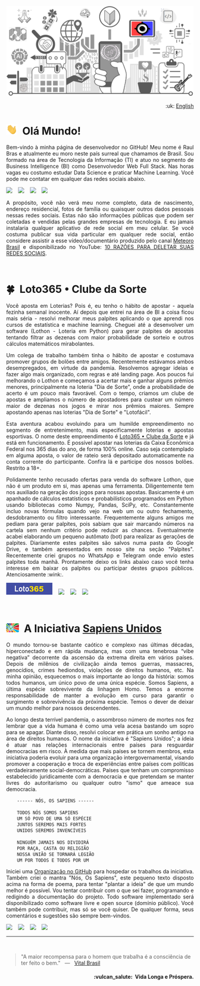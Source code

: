 ![UnitedSapiens Banner](https://raw.githubusercontent.com/tecnolista/tecnolista/main/assets/profile-banner.png)

<p align="right">:uk: <a href="https://github.com/tecnolista/tecnolista/blob/main/README_en.md">English</a></p>

# <img src="https://raw.githubusercontent.com/tecnolista/tecnolista/main/assets/hand-waving.gif" width="30px">&nbsp; Olá Mundo!

<p align="justify">Bem-vindo à minha página de desenvolvedor no GitHub! Meu nome é Raul Bras e atualmente eu moro neste país surreal que chamamos de Brasil. Sou formado na área de Tecnologia da Informação (TI) e atuo no segmento de Business Intelligence (BI) como Desenvolvedor Web Full Stack. Nas horas vagas eu costumo estudar Data Science e praticar Machine Learning. Você pode me contatar em qualquer das redes sociais abaixo.</p>

<p>
    <a href="https://www.facebook.com/tecnolista"><img src="https://img.shields.io/badge/facebook-%231877F2.svg?&style=for-the-badge&logo=facebook&logoColor=white" height=32></a> &nbsp;&nbsp;
    <a href="https://www.linkedin.com/in/tecnolista"><img src="https://img.shields.io/badge/linkedin-%230A66C2.svg?&style=for-the-badge&logo=linkedin&logoColor=white" height=32></a> &nbsp;&nbsp;
    <a href="https://www.mql5.com/en/users/tecnolista"><img src="https://img.shields.io/badge/MQL5-%234A76B8.svg?&style=for-the-badge&logo=junit5&logoColor=white" height=32></a> &nbsp;&nbsp;
    <a href="https://www.t.me/Tecnolista"><img src="https://img.shields.io/badge/telegram-%2326A5E4.svg?&style=for-the-badge&logo=telegram&logoColor=white" height=32></a>
</p>

<p align="justify">A propósito, você não verá meu nome completo, data de nascimento, endereço residencial, fotos de família ou quaisquer outros dados pessoais nessas redes sociais. Estas não são informações públicas que podem ser coletadas e vendidas pelas grandes empresas de tecnologia. E eu jamais instalaria qualquer aplicativo de rede social em meu celular. Se você costuma publicar sua vida particular em qualquer rede social, então considere assistir a esse vídeo/documentário produzido pelo canal <a href="https://www.youtube.com/c/MeteoroBrasil">Meteoro Brasil</a> e disponibilizado no YouTube: <a href="https://www.youtube.com/watch?v=pIa-RE36yCw">10 RAZÕES PARA DELETAR SUAS REDES SOCIAIS</a>.</p>
<br />


# :four_leaf_clover:&nbsp; Loto365 • Clube da Sorte

<p align="justify">Você aposta em Loterias? Pois é, eu tenho o hábito de apostar - aquela fezinha semanal inocente. Aí depois que entrei na área de BI a coisa ficou mais séria - resolvi melhorar meus palpites aplicando o que aprendi nos cursos de estatística e machine learning. Cheguei até a desenvolver um software (Lothon - Loteria em Python) para gerar palpites de apostas tentando filtrar as dezenas com maior probabilidade de sorteio e outros cálculos matemáticos mirabolantes.</p>

<p align="justify">Um colega de trabalho também tinha o hábito de apostar e costumava promover grupos de bolões entre amigos. Recentemente estávamos ambos desempregados, em virtude da pandemia. Resolvemos agregar ideias e fazer algo mais organizado, com regras e até landing page. Aos poucos fui melhorando o Lothon e começamos a acertar mais e ganhar alguns prêmios menores, principalmente na loteria "Dia de Sorte", onde a probabilidade de acerto é um pouco mais favorável. Com o tempo, criamos um clube de apostas e ampliamos o número de apostadores para custear um número maior de dezenas nos jogos e mirar nos prêmios maiores. Sempre apostando apenas nas loterias "Dia de Sorte" e "Lotofácil".</p>

<p align="justify">Esta aventura acabou evoluindo para um humilde empreendimento no segmento de entretenimento, mais especificamente loterias e apostas esportivas. O nome deste empreendimento é <a href="https://www.loto365.com.br">Loto365 • Clube da Sorte</a> e já está em funcionamento. É possível apostar nas loterias da Caixa Econômica Federal nos 365 dias do ano, de forma 100% online. Caso seja contemplado em alguma aposta, o valor de rateio será depositado automaticamente na conta corrente do participante. Confira lá e participe dos nossos bolões. Restrito a 18+.</p>

<p align="justify">Polidamente tenho recusado ofertas para venda do software Lothon, que não é um produto em si, mas apenas uma ferramenta. Diligentemente tem nos auxiliado na geração dos jogos para nossas apostas. Basicamente é um apanhado de cálculos estatísticos e probabilísticos programados em Python usando bibliotecas como Numpy, Pandas, SciPy, etc. Constantemente incluo novas fórmulas quando vejo na web um ou outro fechamento, desdobramento ou filtro interessante. Frequentemente alguns amigos me pediam para gerar palpites, pois sabiam que sair marcando números na cartela sem nenhum critério pode reduzir as chances. Eventualmente acabei elaborando um pequeno autômato (bot) para realizar as gerações de palpites. Diariamente estes palpites são salvos numa pasta do Google Drive, e também apresentados em nosso site na seção "Palpites". Recentemente criei grupos no WhatsApp e Telegram onde envio estes palpites toda manhã. Prontamente deixo os links abaixo caso você tenha interesse em baixar os palpites ou participar destes grupos públicos. Atenciosamente :wink:.</p>

<p>
    <a href="https://www.loto365.com.br/#palpites"><img src="https://raw.githubusercontent.com/tecnolista/tecnolista/main/assets/loto365_icon.png" height=32></a> &nbsp;&nbsp;
    <a href="https://www.bit.ly/Loto365-Palpites"><img src="https://img.shields.io/badge/Baixar%20Palpites-%23E6BC44.svg?&style=for-the-badge&logo=googledrive&logoColor=white" height=32></a> &nbsp;&nbsp;
    <a href="https://bit.ly/Loto365-WhatsApp"><img src="https://img.shields.io/badge/Grupo%20WhatsApp-%23128C7E.svg?&style=for-the-badge&logo=whatsapp&logoColor=white" height=32></a> &nbsp;&nbsp;
    <a href="https://bit.ly/Loto365-Telegram"><img src="https://img.shields.io/badge/Canal%20Telegram-%2326A5E4.svg?&style=for-the-badge&logo=telegram&logoColor=white" height=32></a>
</p>
<br />


# <img src="https://raw.githubusercontent.com/tecnolista/tecnolista/main/assets/unsap-icon.png" height="24px">&nbsp; A Iniciativa [Sapiens Unidos](https://www.united-sapiens.org/)

<p align="justify">O mundo tornou-se bastante caótico e complexo nas últimas décadas, hiperconectado e em rápida mudança, mas com uma tenebrosa “vibe negativa” decorrente da ascensão da extrema direita em vários países. Depois de milênios de civilização ainda temos guerras, massacres, genocídios, crimes hediondos, violações de direitos humanos, etc. Na minha opinião, esquecemos o mais importante ao longo da história: somos todos humanos, um único povo de uma única espécie. Somos Sapiens, a última espécie sobrevivente da linhagem Homo. Temos a enorme responsabilidade de manter a evolução em curso para garantir o surgimento e sobrevivência da próxima espécie. Temos o dever de deixar um mundo melhor para nossos descendentes.</p>

<p align="justify">Ao longo desta terrível pandemia, o assombroso número de mortes nos fez lembrar que a vida humana é como uma vela acesa bastando um sopro para se apagar. Diante disso, resolvi colocar em prática um sonho antigo na área de direitos humanos. O nome da iniciativa é "Sapiens Unidos"; a ideia é atuar nas relações internacionais entre países para resguardar democracias em risco. À medida que mais países se tornem membros, esta iniciativa poderia evoluir para uma organização intergovernamental, visando promover a cooperação e troca de experiências entre países com políticas verdadeiramente social-democráticas. Países que tenham um compromisso estabelecido juridicamente com a democracia e que pretendam se manter livres do autoritarismo ou qualquer outro "ismo" que ameace sua democracia.</p>

```
    ------ NÓS, OS SAPIENS ------

    TODOS NÓS SOMOS SAPIENS
    UM SÓ POVO DE UMA SÓ ESPÉCIE
    JUNTOS SEREMOS MAIS FORTES
    UNIDOS SEREMOS INVENCÍVEIS

    NINGUÉM JAMAIS NOS DIVIDIRÁ
    POR RAÇA, CASTA OU RELIGIÃO
    NOSSA UNIÃO SE TORNARÁ LEGIÃO
    UM POR TODOS E TODOS POR UM
```

<p align="justify">Iniciei uma <a href="https://github.com/United-Sapiens">Organização no GitHub</a> para hospedar os trabalhos da iniciativa. Também criei o mantra "Nós, Os Sapiens", este pequeno texto disposto acima na forma de poema, para tentar "plantar a ideia" de que um mundo melhor é possível. Vou tentar contribuir com o que sei fazer, programando e redigindo a documentação do projeto. Todo software implementado será disponibilizado como software livre e open source (domínio público). Você também pode contribuir, mas só se você quiser. De qualquer forma, seus comentários e sugestões são sempre bem-vindos.</p>

<p>
    <a href="https://www.github.com/united-sapiens"><img src="https://img.shields.io/badge/github-%23181717.svg?&style=for-the-badge&logo=github&logoColor=white" height=32></a> &nbsp;&nbsp;
    <a href="https://www.twitter.com/United_Sapiens"><img src="https://img.shields.io/badge/twitter-%231DA1F2.svg?&style=for-the-badge&logo=twitter&logoColor=white" height=32></a> &nbsp;&nbsp;
    <a href="https://www.instagram.com/united_sapiens"><img src="https://img.shields.io/badge/instagram-%23E4405F.svg?&style=for-the-badge&logo=instagram&logoColor=white" height=32></a> &nbsp;&nbsp;
    <a href="https://www.youtube.com/channel/UCUf4NOsEr_0pMNMKK25CPAg"><img src="https://img.shields.io/badge/youtube-%23FF0000.svg?&style=for-the-badge&logo=youtube&logoColor=white" height=32></a>
</p>

- - -
<br />


> "A maior recompensa para o homem que trabalha é a consciência de ter feito o bem." &nbsp; — &nbsp; <a href="https://pt.wikipedia.org/wiki/Vital_Brazil">Vital Brasil</a>


<h4 align="right">:vulcan_salute:&nbsp; Vida Longa e Próspera.</h4>
